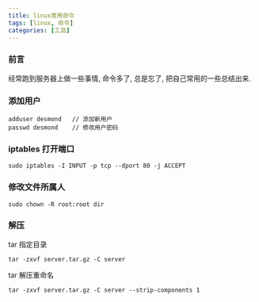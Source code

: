 ```yaml
---
title: linux常用命令
tags: [linux, 命令]
categories: [工具]
---
```


### 前言
经常跑到服务器上做一些事情, 命令多了, 总是忘了, 把自己常用的一些总结出来.
<!--more-->
### 添加用户
```
adduser desmond   // 添加新用户
passwd desmond    // 修改用户密码
```

### iptables 打开端口
```
sudo iptables -I INPUT -p tcp --dport 80 -j ACCEPT
```

### 修改文件所属人
```
sudo chown -R root:root dir
```
### 解压
tar 指定目录

```
tar -zxvf server.tar.gz -C server
```

tar 解压重命名

```
tar -zxvf server.tar.gz -C server --strip-components 1
```
